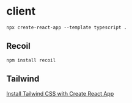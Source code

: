 # client

```
npx create-react-app --template typescript .
```

## Recoil

```
npm install recoil
```

## Tailwind

[Install Tailwind CSS with Create React App](https://tailwindcss.com/docs/guides/create-react-app)
